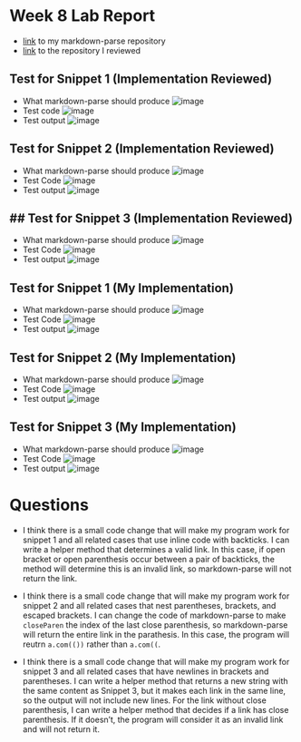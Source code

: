 # Week 8 Lab Report

* [link](https://github.com/Ppenguin215/markdown-parser) to my markdown-parse repository
* [link](https://github.com/colecarter96/markdown-parser) to the repository I reviewed

## Test for Snippet 1 (Implementation Reviewed)
* What markdown-parse should produce
![image](picture1.png)
* Test code 
![image](picture2.png)
* Test output
![image](picture3.png)

## Test for Snippet 2 (Implementation Reviewed)
* What markdown-parse should produce
![image](picture4.png)
* Test Code
![image](picture5.png)
* Test output
![image](picture6.png)

## ## Test for Snippet 3 (Implementation Reviewed)
* What markdown-parse should produce
![image](picture7.png)
* Test Code
![image](picture8.png)
* Test output
![image](picture9.png)

## Test for Snippet 1 (My Implementation)
* What markdown-parse should produce
![image](picture10.png)
* Test Code
![image](picture11.png)
* Test output
![image](picture12.png)

## Test for Snippet 2 (My Implementation)
* What markdown-parse should produce
![image](picture13.png)
* Test Code
![image](picture14.png)
* Test output
![image](picture15.png)

## Test for Snippet 3 (My Implementation)
* What markdown-parse should produce
![image](picture16.png)
* Test Code
![image](picture17.png)
* Test output
![image](picture18.png)

# Questions
* I think there is a small code change that will make my program work for snippet 1 and all related cases that use inline code with backticks. I can write a helper method that determines a valid link. In this case, if open bracket or open parenthesis occur between a pair of backticks, the method will determine this is an invalid link, so markdown-parse will not return the link.

* I think there is a small code change that will make my program work for snippet 2 and all related cases that nest parentheses, brackets, and escaped brackets. I can change the code of markdown-parse to make `closeParen` the index of the last close parenthesis, so markdown-parse will return the entire link in the parathesis. In this case, the program will reutrn `a.com(())` rather than `a.com((`.

* I think there is a small code change that will make my program work for snippet 3 and all related cases that have newlines in brackets and parentheses. I can write a helper method that returns a new string with the same content as Snippet 3, but it makes each link in the same line, so the output will not include new lines. For the link without close parenthesis, I can write a helper method that decides if a link has close parenthesis. If it doesn’t, the program will consider it as an invalid link and will not return it.

